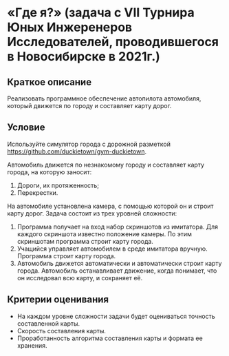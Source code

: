 # «Где я?» (задача с VII Турнира Юных Инжеренеров Исследователей, проводившегося в Новосибирске в 2021г.)

## Краткое описание

Реализовать программное обеспечение автопилота автомобиля, который движется по городу и составляет карту дорог.

## Условие

Используйте симулятор города с дорожной разметкой https://github.com/duckietown/gym-duckietown.

Автомобиль движется по незнакомому городу и составляет карту города, на которую заносит:
1. Дороги, их протяженность;
2. Перекрестки.

На автомобиле установлена камера, с помощью которой он и строит карту дорог. Задача состоит из трех уровней сложности:
1. Программа получает на вход набор скриншотов из имитатора. Для каждого скриншота известно положение камеры. По этим скриншотам программа строит карту города.
2. Учащийся управляет автомобилем в среде имитатора вручную. Программа строит карту города.
3. Автомобиль движется автоматически и автоматически строит карту города. Автомобиль останавливает движение, когда понимает, что он исследовал всю карту, и сохраняет её.

## Критерии оценивания
* На каждом уровне сложности задачи будет оцениваться точность составленной карты.
* Скорость составления карты.
* Проработанность алгоритма составления карты и формата ее хранения.
